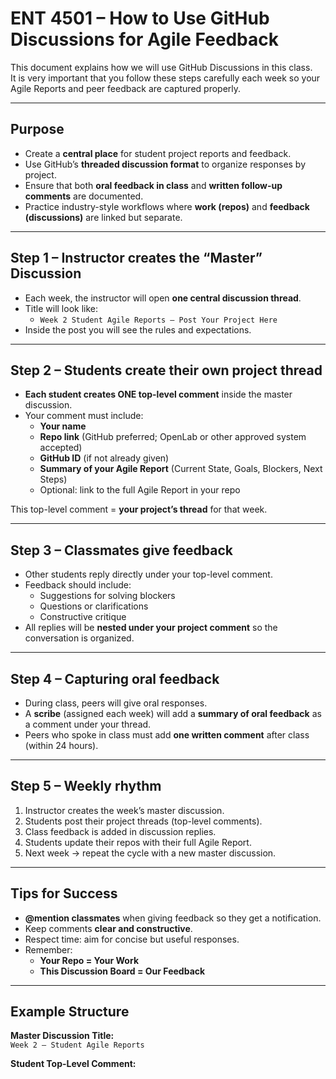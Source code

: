 # ENT 4501 – How to Use GitHub Discussions for Agile Feedback

This document explains how we will use GitHub Discussions in this class.  
It is very important that you follow these steps carefully each week so your Agile Reports and peer feedback are captured properly.

---

## Purpose
- Create a **central place** for student project reports and feedback.  
- Use GitHub’s **threaded discussion format** to organize responses by project.  
- Ensure that both **oral feedback in class** and **written follow-up comments** are documented.  
- Practice industry-style workflows where **work (repos)** and **feedback (discussions)** are linked but separate.

---

## Step 1 – Instructor creates the “Master” Discussion
- Each week, the instructor will open **one central discussion thread**.  
- Title will look like:  
  - `Week 2 Student Agile Reports – Post Your Project Here`  
- Inside the post you will see the rules and expectations.  

---

## Step 2 – Students create their own project thread
- **Each student creates ONE top-level comment** inside the master discussion.  
- Your comment must include:  
  - **Your name**  
  - **Repo link** (GitHub preferred; OpenLab or other approved system accepted)  
  - **GitHub ID** (if not already given)  
  - **Summary of your Agile Report** (Current State, Goals, Blockers, Next Steps)  
  - Optional: link to the full Agile Report in your repo  

This top-level comment = **your project’s thread** for that week.  

---

## Step 3 – Classmates give feedback
- Other students reply directly under your top-level comment.  
- Feedback should include:  
  - Suggestions for solving blockers  
  - Questions or clarifications  
  - Constructive critique  
- All replies will be **nested under your project comment** so the conversation is organized.  

---

## Step 4 – Capturing oral feedback
- During class, peers will give oral responses.  
- A **scribe** (assigned each week) will add a **summary of oral feedback** as a comment under your thread.  
- Peers who spoke in class must add **one written comment** after class (within 24 hours).  

---

## Step 5 – Weekly rhythm
1. Instructor creates the week’s master discussion.  
2. Students post their project threads (top-level comments).  
3. Class feedback is added in discussion replies.  
4. Students update their repos with their full Agile Report.  
5. Next week → repeat the cycle with a new master discussion.  

---

## Tips for Success
- **@mention classmates** when giving feedback so they get a notification.  
- Keep comments **clear and constructive**.  
- Respect time: aim for concise but useful responses.  
- Remember:  
  - **Your Repo = Your Work**  
  - **This Discussion Board = Our Feedback**

---

## Example Structure

**Master Discussion Title:**  
`Week 2 – Student Agile Reports`

**Student Top-Level Comment:**  
